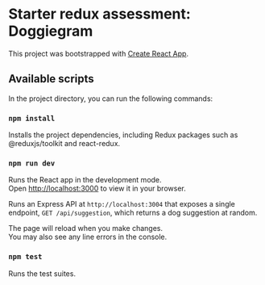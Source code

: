 # Starter redux assessment: Doggiegram

This project was bootstrapped with [Create React App](https://github.com/facebook/create-react-app).

## Available scripts

In the project directory, you can run the following commands:

### `npm install`

Installs the project dependencies, including Redux packages such as @reduxjs/toolkit and react-redux.

### `npm run dev`

Runs the React app in the development mode.\
Open [http://localhost:3000](http://localhost:3000) to view it in your browser.

Runs an Express API at `http://localhost:3004` that exposes a single endpoint, `GET /api/suggestion`, which returns a dog suggestion at random.

The page will reload when you make changes.\
You may also see any line errors in the console.

### `npm test`

Runs the test suites.
